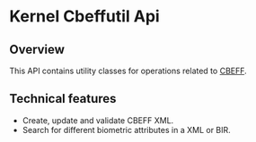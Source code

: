 # Kernel Cbeffutil Api

## Overview
This API contains utility classes for operations related to [CBEFF](https://en.wikipedia.org/wiki/CBEFF).
   
## Technical features
- Create, update and validate CBEFF XML.
- Search for different biometric attributes in a XML or BIR.
